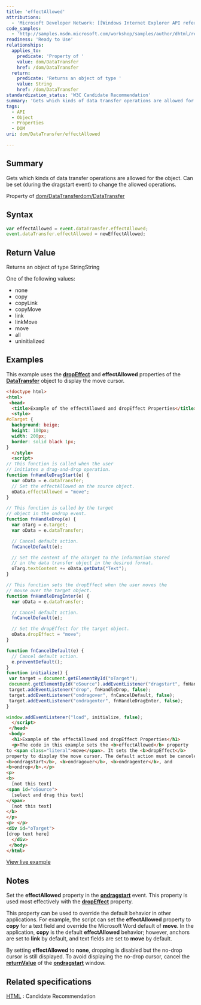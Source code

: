 ```yaml
---
title: 'effectAllowed'
attributions:
  - 'Microsoft Developer Network: [[Windows Internet Explorer API reference](http://msdn.microsoft.com/en-us/library/ie/hh828809%28v=vs.85%29.aspx) Article]'
code_samples:
  - 'http://samples.msdn.microsoft.com/workshop/samples/author/dhtml/refs/effectAllowedEX.htm'
readiness: 'Ready to Use'
relationships:
  applies_to:
    predicate: 'Property of '
    value: dom/DataTransfer
    href: /dom/DataTransfer
  return:
    predicate: 'Returns an object of type '
    value: String
    href: /dom/DataTransfer
standardization_status: 'W3C Candidate Recommendation'
summary: 'Gets which kinds of data transfer operations are allowed for the object. Can be set (during the dragstart event) to change the allowed operations.'
tags:
  - API
  - Object
  - Properties
  - DOM
uri: dom/DataTransfer/effectAllowed

---
```

## Summary

Gets which kinds of data transfer operations are allowed for the object. Can be set (during the dragstart event) to change the allowed operations.

Property of [dom/DataTransfer](/dom/DataTransfer)[dom/DataTransfer](/dom/DataTransfer)

## Syntax

``` js
var effectAllowed = event.dataTransfer.effectAllowed;
event.dataTransfer.effectAllowed = newEffectAllowed;
```

## Return Value

Returns an object of type StringString

One of the following values:

-   none
-   copy
-   copyLink
-   copyMove
-   link
-   linkMove
-   move
-   all
-   uninitialized

## Examples

This example uses the [**dropEffect**](/dom/DataTransfer/dropEffect) and **effectAllowed** properties of the [**DataTransfer**](/dom/DataTransfer) object to display the move cursor.

``` html
<!doctype html>
<html>
 <head>
  <title>Example of the effectAllowed and dropEffect Properties</title>
  <style>
#oTarget {
  background: beige;
  height: 100px;
  width: 200px;
  border: solid black 1px;
}
  </style>
  <script>
// This function is called when the user
// initiates a drag-and-drop operation.
function fnHandleDragStart(e) {
  var oData = e.dataTransfer;
  // Set the effectAllowed on the source object.
  oData.effectAllowed = "move";
}

// This function is called by the target
// object in the ondrop event.
function fnHandleDrop(e) {
  var oTarg = e.target;
  var oData = e.dataTransfer;

  // Cancel default action.
  fnCancelDefault(e);

  // Set the content of the oTarget to the information stored
  // in the data transfer object in the desired format.
  oTarg.textContent += oData.getData("Text");
}

// This function sets the dropEffect when the user moves the
// mouse over the target object.
function fnHandleDragEnter(e) {
  var oData = e.dataTransfer;

  // Cancel default action.
  fnCancelDefault(e);

  // Set the dropEffect for the target object.
  oData.dropEffect = "move";
}

function fnCancelDefault(e) {
  // Cancel default action.
  e.preventDefault();
}
function initialize() {
 var target = document.getElementById("oTarget");
 document.getElementById("oSource").addEventListener("dragstart", fnHandleDragStart, false);
 target.addEventListener("drop", fnHandleDrop, false);
 target.addEventListener("ondragover", fnCancelDefault, false);
 target.addEventListener("ondragenter", fnHandleDragEnter, false);
}

window.addEventListener("load", initialize, false);
  </script>
 </head>
 <body>
  <h1>Example of the effectAllowed and dropEffect Properties</h1>
  <p>The code in this example sets the <b>effectAllowed</b> property
to <span class="literal">move</span>. It sets the <b>dropEffect</b>
property to display the move cursor. The default action must be canceled in all events that are handled&#151;in this example,
<b>ondragstart</b>, <b>ondragover</b>, <b>ondragenter</b>, and
<b>ondrop</b>.</p>
<p>
<b>
  [not this text]
<span id="oSource">
  [select and drag this text]
</span>
  [not this text]
</b>
</p>
<p> </p>
<div id="oTarget">
[drop text here]
  </div>
 </body>
</html>
```

[View live example](http://samples.msdn.microsoft.com/workshop/samples/author/dhtml/refs/effectAllowedEX.htm)

## Notes

Set the **effectAllowed** property in the [**ondragstart**](/dom/DragEvent/dragstart) event. This property is used most effectively with the [**dropEffect**](/dom/DataTransfer/dropEffect) property.

This property can be used to override the default behavior in other applications. For example, the script can set the **effectAllowed** property to **copy** for a text field and override the Microsoft Word default of **move**. In the application, **copy** is the default **effectAllowed** behavior; however, anchors are set to **link** by default, and text fields are set to **move** by default.

By setting **effectAllowed** to **none**, dropping is disabled but the no-drop cursor is still displayed. To avoid displaying the no-drop cursor, cancel the [**returnValue**](/dom/BeforeUnloadEvent/returnValue) of the [**ondragstart**](/dom/DragEvent/dragstart) window.

## Related specifications

[HTML](http://www.w3.org/TR/html5/editing.html)
:   Candidate Recommendation
